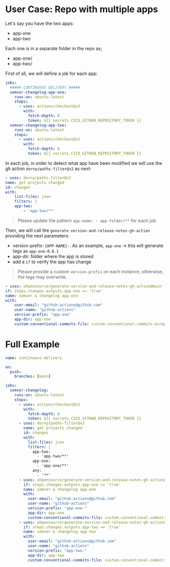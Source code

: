 # User Case: Repo with multiple apps 

Let's say you have the two apps:
* app-one
* app-two

Each one is in a separate folder in the repo as;
* app-one/
* app-two/

First of all, we will define a job for each app:

```yml
jobs:
  ##### CONTINUOUS DELIVERY #####
  semver-changelog-app-one:
    runs-on: ubuntu-latest
    steps:
      - uses: actions/checkout@v2
        with:
          fetch-depth: 0
          token: ${{ secrets.CICD_GITHUB_REPOSITORY_TOKEN }}
  semver-changelog-app-two:
    runs-on: ubuntu-latest
    steps:
      - uses: actions/checkout@v2
        with:
          fetch-depth: 0
          token: ${{ secrets.CICD_GITHUB_REPOSITORY_TOKEN }}
```

In each job, in order to detect what app have been modified we will use the gh action `dorny/paths-filter@v2` as next:
```yml
- uses: dorny/paths-filter@v2
name: get projects changed
id: changes
with:
    list-files: json
    filters: |
    app-two:
        - 'app-two/**'
```

> Please update the pattern `app-name: - app-folder/**` for each job.

Then, we will call the `generate-version-and-release-notes-gh-action` providing the next parameters:

* version-prefix: `{APP-NAME}-`. As an example, `app-one` -> this will generate tags as `app-one-0.0.1`
* app-dir: folder where the app is stored
* add a `if` to verify the app has change

> Please provide a custom `version-prefix` on each instance, otherwise, the tags may overwrite.

```yml
- uses: ohpensource/generate-version-and-release-notes-gh-action@main
if: steps.changes.outputs.app-one == 'true'
name: semver & changelog app-one
with:
    user-email: "github-actions@github.com"
    user-name: "github-actions"
    version-prefix: "app-one"
    app-dir: app-one
    custom-conventional-commits-file: custom-conventional-commits-accepted.json
```

# Full Example

```yml
name: continuous-delivery

on:
  push:
    branches: [main]

jobs:
  semver-changelog:
    runs-on: ubuntu-latest
    steps:
      - uses: actions/checkout@v2
        with:
          fetch-depth: 0
          token: ${{ secrets.CICD_GITHUB_REPOSITORY_TOKEN }}
      - uses: dorny/paths-filter@v2
        name: get projects changed
        id: changes
        with:
          list-files: json
          filters: |
            app-two:
              - 'app-two/**'
            app-one:
              - 'app-one/**'
            any:
              - '**'
      - uses: ohpensource/generate-version-and-release-notes-gh-action@main
        if: steps.changes.outputs.app-one == 'true'
        name: semver & changelog app-one
        with:
          user-email: "github-actions@github.com"
          user-name: "github-actions"
          version-prefix: "app-one-"
          app-dir: app-one
          custom-conventional-commits-file: custom-conventional-commits-accepted.json
      - uses: ohpensource/generate-version-and-release-notes-gh-action@main
        if: steps.changes.outputs.app-two == 'true'
        name: semver & changelog app-two
        with:
          user-email: "github-actions@github.com"
          user-name: "github-actions"
          version-prefix: "app-two-"
          app-dir: app-two
          custom-conventional-commits-file: custom-conventional-commits-accepted.json
```
